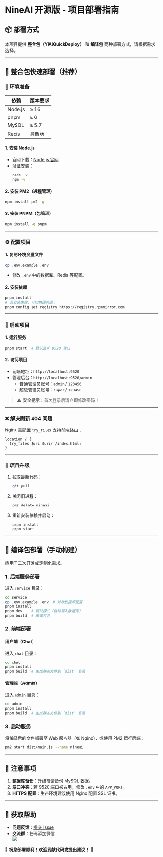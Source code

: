# **NineAI 开源版 - 项目部署指南**

## **📦 部署方式**
本项目提供 **整合包（YiAiQuickDeploy）** 和 **编译包** 两种部署方式，请根据需求选择。

---

## **🚀 整合包快速部署（推荐）**
### **📌 环境准备**
| 依赖 | 版本要求 |
|------|----------|
| Node.js | ≥ 16 |
| pnpm | ≥ 6 |
| MySQL | ≥ 5.7 |
| Redis | 最新版 |

#### **1. 安装 Node.js**
- 官网下载：[Node.js 官网](https://nodejs.org/)
- 验证安装：
  ```bash
  node -v
  npm -v
  ```

#### **2. 安装 PM2（进程管理）**
```bash
npm install pm2 -g
```

#### **3. 安装 PNPM（包管理）**
```bash
npm install -g pnpm
```

---

### **⚙️ 配置项目**
#### **1. 复制环境变量文件**
```bash
cp .env.example .env
```
- 修改 `.env` 中的数据库、Redis 等配置。

#### **2. 安装依赖**
```bash
pnpm install
# 若安装失败，可切换国内源：
pnpm config set registry https://registry.npmmirror.com
```

---

### **🚀 启动项目**
#### **1. 运行服务**
```bash
pnpm start  # 默认监听 9520 端口
```

#### **2. 访问项目**
- 前端地址：`http://localhost:9520`
- 管理后台：`http://localhost:9520/admin`
  - 普通管理员账号：`admin` / `123456`
  - 超级管理员账号：`super` / `123456`

> ⚠️ **安全提示**：首次登录后请立即修改密码！

---

### **❌ 解决刷新 404 问题**
Nginx 需配置 `try_files` 支持前端路由：
```nginx
location / {
  try_files $uri $uri/ /index.html;
}
```

---

### **🔄 项目升级**
1. 拉取最新代码：
   ```bash
   git pull
   ```
2. 关闭旧进程：
   ```bash
   pm2 delete nineai
   ```
3. 重新安装依赖并启动：
   ```bash
   pnpm install
   pnpm start
   ```

---

## **🔧 编译包部署（手动构建）**
适用于二次开发或定制化需求。

### **1. 后端服务部署**
进入 `service` 目录：
```bash
cd service
cp .env.example .env  # 修改数据库配置
pnpm install
pnpm dev    # 调试模式（自动导入数据库）
pnpm build  # 编译打包
```

### **2. 前端部署**
#### **用户端（Chat）**
进入 `chat` 目录：
```bash
cd chat
pnpm install
pnpm build  # 生成静态文件到 `dist` 目录
```

#### **管理端（Admin）**
进入 `admin` 目录：
```bash
cd admin
pnpm install
pnpm build  # 生成静态文件到 `dist` 目录
```

### **3. 启动服务**
将编译后的文件部署至 Web 服务器（如 Nginx），或使用 PM2 运行后端：
```bash
pm2 start dist/main.js --name nineai
```

---

## **📢 注意事项**
1. **数据库备份**：升级前请备份 MySQL 数据。
2. **端口冲突**：若 9520 端口被占用，修改 `.env` 中的 `APP_PORT`。
3. **HTTPS 配置**：生产环境建议使用 Nginx 配置 SSL 证书。

---

## **💬 获取帮助**
- **问题反馈**：[提交 Issue](https://github.com/hayden0319/nineai/issues/new)
- **交流群**：扫码添加微信  
  ![](https://qr.haydenstudio.hk/console/upload/IMG_0122_9053.png)

**🌟 祝您部署顺利！欢迎贡献代码或提出建议！** 🚀
